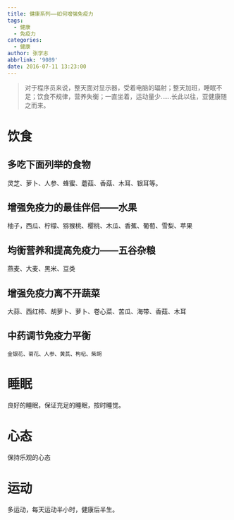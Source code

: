 ```yaml
---
title: 健康系列——如何增强免疫力
tags:
  - 健康
  - 免疫力
categories:
  - 健康
author: 张学志
abbrlink: '9089'
date: 2016-07-11 13:23:00
---
```




	
> 对于程序员来说，整天面对显示器，受着电脑的辐射；整天加班，睡眠不足；饮食不规律，营养失衡；一直坐着，运动量少......长此以往，亚健康随之而来。



# 饮食

## 多吃下面列举的食物
灵芝、萝卜、人参、蜂蜜、蘑菇、香菇、木耳、银耳等。

<!-- more -->

## 增强免疫力的最佳伴侣——水果
柚子，西瓜、柠檬、猕猴桃、樱桃、木瓜、香蕉、葡萄、雪梨、苹果

## 均衡营养和提高免疫力——五谷杂粮
燕麦、大麦、黑米、豆类

## 增强免疫力离不开蔬菜
大蒜、西红柿、胡萝卜、萝卜、卷心菜、苦瓜、海带、香菇、木耳

## 中药调节免疫力平衡

	金银花、菊花、人参、黄芪、枸杞、柴胡

# 睡眠
良好的睡眠，保证充足的睡眠，按时睡觉。

# 心态
保持乐观的心态

# 运动
多运动，每天运动半小时，健康后半生。
	
